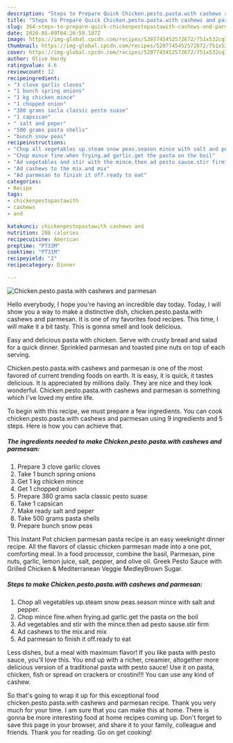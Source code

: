 ```yaml
---
description: "Steps to Prepare Quick Chicken.pesto.pasta.with cashews and parmesan"
title: "Steps to Prepare Quick Chicken.pesto.pasta.with cashews and parmesan"
slug: 364-steps-to-prepare-quick-chickenpestopastawith-cashews-and-parmesan
date: 2020-05-09T04:26:59.187Z
image: https://img-global.cpcdn.com/recipes/5207745452572672/751x532cq70/chickenpestopastawith-cashews-and-parmesan-recipe-main-photo.jpg
thumbnail: https://img-global.cpcdn.com/recipes/5207745452572672/751x532cq70/chickenpestopastawith-cashews-and-parmesan-recipe-main-photo.jpg
cover: https://img-global.cpcdn.com/recipes/5207745452572672/751x532cq70/chickenpestopastawith-cashews-and-parmesan-recipe-main-photo.jpg
author: Olive Hardy
ratingvalue: 4.6
reviewcount: 12
recipeingredient:
- "3 clove garlic cloves"
- "1 bunch spring onions"
- "1 kg chicken mince"
- "1 chopped onion"
- "380 grams sacla classic pesto suase"
- "1 capsican"
- " salt and peper"
- "500 grams pasta shells"
- "bunch snow peas"
recipeinstructions:
- "Chop all vegetables up.steam snow peas.season mince with salt and pepper."
- "Chop mince fine.when frying.ad garlic.get the pasta on the boil"
- "Ad vegetables and stir with the mince.then ad pesto sause.stir firm"
- "Ad cashews to the mix.and mix"
- "Ad parmesan to finish it off.ready to eat"
categories:
- Recipe
tags:
- chickenpestopastawith
- cashews
- and

katakunci: chickenpestopastawith cashews and 
nutrition: 208 calories
recipecuisine: American
preptime: "PT33M"
cooktime: "PT31M"
recipeyield: "2"
recipecategory: Dinner

---
```



![Chicken.pesto.pasta.with cashews and parmesan](https://img-global.cpcdn.com/recipes/5207745452572672/751x532cq70/chickenpestopastawith-cashews-and-parmesan-recipe-main-photo.jpg)

Hello everybody, I hope you're having an incredible day today. Today, I will show you a way to make a distinctive dish, chicken.pesto.pasta.with cashews and parmesan. It is one of my favorites food recipes. This time, I will make it a bit tasty. This is gonna smell and look delicious.

Easy and delicious pasta with chicken. Serve with crusty bread and salad for a quick dinner. Sprinkled parmesan and toasted pine nuts on top of each serving.

Chicken.pesto.pasta.with cashews and parmesan is one of the most favored of current trending foods on earth. It is easy, it is quick, it tastes delicious. It is appreciated by millions daily. They are nice and they look wonderful. Chicken.pesto.pasta.with cashews and parmesan is something which I've loved my entire life.


To begin with this recipe, we must prepare a few ingredients. You can cook chicken.pesto.pasta.with cashews and parmesan using 9 ingredients and 5 steps. Here is how you can achieve that.

<!--inarticleads1-->

##### The ingredients needed to make Chicken.pesto.pasta.with cashews and parmesan:

1. Prepare 3 clove garlic cloves
1. Take 1 bunch spring onions
1. Get 1 kg chicken mince
1. Get 1 chopped onion
1. Prepare 380 grams sacla classic pesto suase
1. Take 1 capsican
1. Make ready  salt and peper
1. Take 500 grams pasta shells
1. Prepare bunch snow peas


This Instant Pot chicken parmesan pasta recipe is an easy weeknight dinner recipe. All the flavors of classic chicken parmesan made into a one pot, comforting meal. In a food processor, combine the basil, Parmesan, pine nuts, garlic, lemon juice, salt, pepper, and olive oil. Greek Pesto Sauce with Grilled Chicken &amp; Mediterranean Veggie MedleyBrown Sugar. 

<!--inarticleads2-->

##### Steps to make Chicken.pesto.pasta.with cashews and parmesan:

1. Chop all vegetables up.steam snow peas.season mince with salt and pepper.
1. Chop mince fine.when frying.ad garlic.get the pasta on the boil
1. Ad vegetables and stir with the mince.then ad pesto sause.stir firm
1. Ad cashews to the mix.and mix
1. Ad parmesan to finish it off.ready to eat


Less dishes, but a meal with maximum flavor! If you like pasta with pesto sauce, you&#39;ll love this. You end up with a richer, creamier, altogether more delicious version of a traditional pasta with pesto sauce! Use it on pasta, chicken, fish or spread on crackers or crostini!!! You can use any kind of cashew. 

So that's going to wrap it up for this exceptional food chicken.pesto.pasta.with cashews and parmesan recipe. Thank you very much for your time. I am sure that you can make this at home. There is gonna be more interesting food at home recipes coming up. Don't forget to save this page in your browser, and share it to your family, colleague and friends. Thank you for reading. Go on get cooking!
